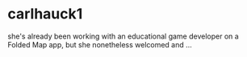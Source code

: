 # carlhauck1
she's already been working with an educational game developer on a Folded Map app, but she nonetheless welcomed and …
